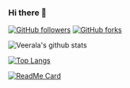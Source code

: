 ### Hi there 👋

[![GitHub followers](https://img.shields.io/github/followers/veeralakrishna.svg?style=social&label=Follow&maxAge=2592000)](https://github.com/veeralakrishna?tab=followers)
[![GitHub forks](https://img.shields.io/github/forks/veeralakrishna/StrapDown.js.svg?style=social&label=Fork&maxAge=2592000)](https://GitHub.com/veeralakrishna)
<!--
**veeralakrishna/veeralakrishna** is a ✨ _special_ ✨ repository because its `README.md` (this file) appears on your GitHub profile.

Here are some ideas to get you started:

- 🔭 I’m currently working on ...
- 🌱 I’m currently learning ...
- 👯 I’m looking to collaborate on ...
- 🤔 I’m looking for help with ...
- 💬 Ask me about ...
- 📫 How to reach me: ...
- 😄 Pronouns: ...
- ⚡ Fun fact: ...

- Available Themes
- https://github.com/anuraghazra/github-readme-stats/blob/master/themes/README.md

- Ref
- https://github.com/anuraghazra/github-readme-stats

-->





![Veerala's github stats](https://github-readme-stats.vercel.app/api?username=veeralakrishna&count_private=true&show_icons=true&theme=nightowl)


[![Top Langs](https://github-readme-stats.vercel.app/api/top-langs/?username=veeralakrishna&layout=compact&theme=nightowl)](https://github.com/veeralakrishna)


[![ReadMe Card](https://github-readme-stats.vercel.app/api/pin/?username=veeralakrishna&repo=DataCamp-Project-Solutions-Python&theme=nightowl)](https://github.com/veeralakrishna/DataCamp-Project-Solutions-Python)
